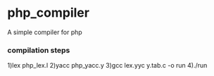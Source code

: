 # php_compiler
A simple compiler for php
### compilation steps
1)lex php_lex.l
2)yacc php_yacc.y
3)gcc lex.yyc y.tab.c -o run
4)./run
